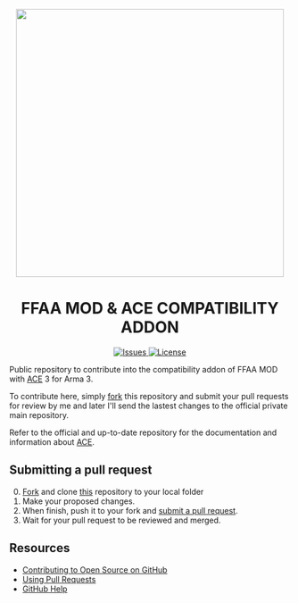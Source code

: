 <p align="center">
  <img src="http://ffaamod.es/wp-content/uploads/2014/04/Logo-ffaa-6-cabecera.jpg"
       width="480" />
</p>
<h1 align="center">FFAA MOD & ACE COMPATIBILITY ADDON</h1>
<p align="center">
  <a href="https://github.com/FFAAMOD/ffaa_comp_ace/issues">
    <img src="http://img.shields.io/github/issues-raw/FFAAMOD/ffaa_comp_ace.svg?style=flat&label=Issues"
         alt="Issues" />
  </a>
  <a href="https://opensource.org/licenses/GPL-3.0">
    <img src="https://img.shields.io/badge/License-GPL-yellow.svg"
         alt="License" />
  </a>
</p>

Public repository to contribute into the compatibility addon of FFAA MOD with [ACE][ACE] 3 for Arma 3.

To contribute here, simply [fork][fork] this repository and submit your pull requests for review by me and later I'll send the lastest changes to the official private main repository.

Refer to the official and up-to-date repository for the documentation and information about [ACE][ACE].

## Submitting a pull request

0. [Fork][fork] and clone <a href="https://github.com/FFAAMOD/ffaa_comp_ace.git">this</a> repository to your local folder
0. Make your proposed changes.
0. When finish, push it to your fork and [submit a pull request][pr].
0. Wait for your pull request to be reviewed and merged.

## Resources

- [Contributing to Open Source on GitHub](https://guides.github.com/activities/contributing-to-open-source/)
- [Using Pull Requests](https://help.github.com/articles/using-pull-requests/)
- [GitHub Help](https://help.github.com)

[fork]: https://github.com/FFAAMOD/ffaa_comp_ace/fork
[pr]: https://github.com/FFAAMOD/ffaa_comp_ace/compare
[style]: http://ben.balter.com/jekyll-style-guide/
[ACE]: https://github.com/acemod/ACE3